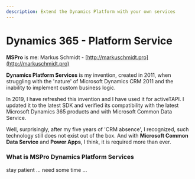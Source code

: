 ```yaml
---
description: Extend the Dynamics Platform with your own services
---
```


# Dynamics 365 - Platform Service

**MSPro** is me: Markus Schmidt - [http://markuschmidt.pro](http://markuschmidt.pro)

**Dynamics Platform Services** is my invention, created in 2011, when struggling with the 'nature' of Microsoft Dynamics CRM 2011 and the inability to implement custom business logic.

In 2019, I have refreshed this invention and I have used it for activeTAPI. I updated it to the latest SDK and verified its compatibility with the latest Microsoft Dynamics 365 products and with Microsoft Common Data Service.

Well, surprisingly, after my five years of 'CRM absence', I recognized, such technology still does not exist out of the box. And with **Microsoft Common Data Service** and **Power Apps**, I think, it is required more than ever.

### What is MSPro Dynamics Platform Services

stay patient ... need some time ...

